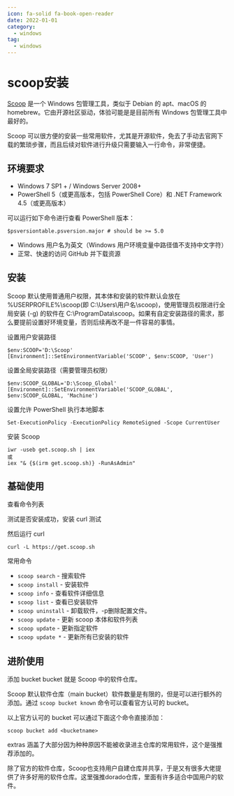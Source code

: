 ```yaml
---
icon: fa-solid fa-book-open-reader
date: 2022-01-01
category:
  - windows
tag:
  - windows
---
```


# scoop安装

[Scoop](https://link.zhihu.com/?target=https%3A//scoop.sh/) 是一个 Windows 包管理工具，类似于 Debian 的 apt、macOS 的 homebrew。它由开源社区驱动，体验可能是是目前所有 Windows 包管理工具中最好的。

Scoop 可以很方便的安装一些常用软件，尤其是开源软件，免去了手动去官网下载的繁琐步骤，而且后续对软件进行升级只需要输入一行命令，非常便捷。

## 环境要求

-   Windows 7 SP1 + / Windows Server 2008+
-   PowerShell 5（或更高版本，包括 PowerShell Core）和 .NET Framework 4.5（或更高版本）

可以运行如下命令进行查看 PowerShell 版本：

`$psversiontable.psversion.major # should be >= 5.0`

-   Windows 用户名为英文（Windows 用户环境变量中路径值不支持中文字符）
-   正常、快速的访问 GitHub 并下载资源

## 安装

Scoop 默认使用普通用户权限，其本体和安装的软件默认会放在 %USERPROFILE%\\scoop(即 C:\\Users\\用户名\\scoop)，使用管理员权限进行全局安装 (-g) 的软件在 C:\\ProgramData\\scoop。如果有自定安装路径的需求，那么要提前设置好环境变量，否则后续再改不是一件容易的事情。

设置用户安装路径

```
$env:SCOOP='D:\Scoop'
[Environment]::SetEnvironmentVariable('SCOOP', $env:SCOOP, 'User')
```

设置全局安装路径（需要管理员权限）

```
$env:SCOOP_GLOBAL='D:\Scoop_Global'
[Environment]::SetEnvironmentVariable('SCOOP_GLOBAL', $env:SCOOP_GLOBAL, 'Machine')
```

设置允许 PowerShell 执行本地脚本

```
Set-ExecutionPolicy -ExecutionPolicy RemoteSigned -Scope CurrentUser
```

安装 Scoop

```
iwr -useb get.scoop.sh | iex
或
iex "& {$(irm get.scoop.sh)} -RunAsAdmin"
```

## 基础使用

查看命令列表

测试是否安装成功，安装 curl 测试

然后运行 curl

```
curl -L https://get.scoop.sh
```

常用命令

-   `scoop search` - 搜索软件
-   `scoop install` - 安装软件
-   `scoop info` - 查看软件详细信息
-   `scoop list` - 查看已安装软件
-   `scoop uninstall` - 卸载软件，-p删除配置文件。
-   `scoop update` - 更新 scoop 本体和软件列表
-   `scoop update` - 更新指定软件
-   `scoop update *` - 更新所有已安装的软件

## 进阶使用

添加 bucket bucket 就是 Scoop 中的软件仓库。

Scoop 默认软件仓库（main bucket）软件数量是有限的，但是可以进行额外的添加。通过 `scoop bucket known` 命令可以查看官方认可的 bucket。

以上官方认可的 bucket 可以通过下面这个命令直接添加：

```
scoop bucket add <bucketname>
```

extras 涵盖了大部分因为种种原因不能被收录进主仓库的常用软件，这个是强推荐添加的。

除了官方的软件仓库，Scoop也支持用户自建仓库并共享，于是又有很多大佬提供了许多好用的软件仓库。这里强推dorado仓库，里面有许多适合中国用户的软件。